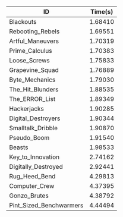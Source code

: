 |ID|Time(s)|
|-|-|
|Blackouts|1.68410|
|Rebooting_Rebels|1.69551|
|Artful_Maneuvers|1.70319|
|Prime_Calculus|1.70383|
|Loose_Screws|1.75833|
|Grapevine_Squad|1.76889|
|Byte_Mechanics|1.79030|
|The_Hit_Blunders|1.88535|
|The_ERROR_List|1.89349|
|Hackerjacks|1.90285|
|Digital_Destroyers|1.90344|
|Smalltalk_Dribble|1.90870|
|Pseudo_Boom|1.91540|
|Beasts|1.98533|
|Key_to_Innovation|2.74162|
|Digitally_Destroyed|2.92441|
|Rug_Heed_Bend|4.29813|
|Computer_Crew|4.37395|
|Gonzo_Brutes|4.38792|
|Pint_Sized_Benchwarmers|4.44494|
